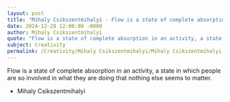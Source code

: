 ```yaml
---
layout: post
title: "Mihaly Csikszentmihalyi - Flow is a state of complete absorption"
date: 2024-12-28 12:00:00 -0000
author: Mihaly Csikszentmihalyi
quote: "Flow is a state of complete absorption in an activity, a state in which people are so involved in what they are doing that nothing else seems to matter."
subject: Creativity
permalink: /Creativity/Mihaly Csikszentmihalyi/Mihaly Csikszentmihalyi - Flow is a state of complete absorption
---
```


Flow is a state of complete absorption in an activity, a state in which people are so involved in what they are doing that nothing else seems to matter.

- Mihaly Csikszentmihalyi

